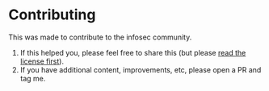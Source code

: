 # Contributing

This was made to contribute to the infosec community. 

1) If this helped you, please feel free to share this (but please [read the license first](license.md)).
2) If you have additional content, improvements, etc, please open a PR and tag me.
